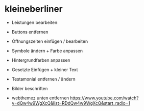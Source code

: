 # kleineberliner

- Leistungen bearbeiten
- Buttons entfernen
- Öffnungszeiten einfügen / bearbeiten
- Symbole ändern + Farbe anpassen
- Hintergrundfarben anpassen
- Gesetzte Einfügen + kleiner Text
- Testamonial entfernen / ändern
- Bilder beschriften

- webthemez unten entfernen https://www.youtube.com/watch?v=dQw4w9WgXcQ&list=RDdQw4w9WgXcQ&start_radio=1
